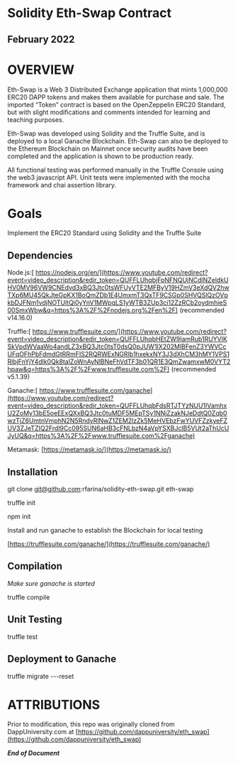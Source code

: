 # Solidity Eth-Swap Contract


## **February 2022**


# OVERVIEW

Eth-Swap is a Web 3 Distributed Exchange application that mints 1,000,000 ERC20 DAPP tokens and makes them available for purchase and sale. The imported “Token” contract is based on the OpenZeppelin ERC20 Standard, but with slight modifications and comments intended for learning and teaching purposes. 

Eth-Swap was developed using Solidity and the Truffle Suite, and is deployed to a local Ganache Blockchain. Eth-Swap can also be deployed to the Ethereum Blockchain on Mainnet once security audits have been completed and the application is shown to be production ready.

All functional testing was performed manually in the Truffle Console using the web3 javascript API.  Unit tests were implemented with the mocha framework and chai assertion library.

# Goals

Implement the ERC20 Standard using Solidity and the Truffle Suite

## **Dependencies**

Node.js:[ https://nodejs.org/en/](https://www.youtube.com/redirect?event=video_description&redir_token=QUFFLUhqbjFpNFNQUjNCdlNZeldkUHV0MV96VW9CNEdvd3xBQ3Jtc0tsWFUyVTE2MFByV19HZmV3eXdQV2hwTXp6MU45QkJteGpKX1BoQmZDb1E4UmxmT3QxTF9CSGp0SHVQSlQzOVpkbDJFNm1vdjNOTUltQi0yYnV1MWpqLS1yWTB3ZUp3ci12ZzRCb2oydmhieS00SmxWbw&q=https%3A%2F%2Fnodejs.org%2Fen%2F) (recommended v14.16.0)

Truffle:[ https://www.trufflesuite.com/](https://www.youtube.com/redirect?event=video_description&redir_token=QUFFLUhqbHEtZW9IamRub1RUYVlKSkVpdWVaaWo4andLZ3xBQ3Jtc0tsT0dsQ0pJUW1IX202MlBFenZ3YWVCcUFqOFhPbFdmdGtRRmFIS2RQRWExNGRIb1hxekxNY3J3dXhCM3hMY1VPS1RlbjFnYjY4dlk0Qk8talZoWnAyNlBNeFhVdTF3b01QR1E3QmZwamxwM0VYT2hpaw&q=https%3A%2F%2Fwww.trufflesuite.com%2F) (recommended v5.1.39)

Ganache:[ https://www.trufflesuite.com/ganache](https://www.youtube.com/redirect?event=video_description&redir_token=QUFFLUhqbFdsRTJTYzNUU1lVamhxU2ZoMy13bE5oeEExQXxBQ3Jtc0tuMDF5MEpTSy1NNjZzakNJeDdtQ0Zqb0wzTjZ6UmtnVmphN2N5RndyRlNwZ1ZEM2lzZk5MeHVEbzFwYUVFZzkyeFZUV3ZJeTZIQ2Frdl9Cc095SUN6aHB3cFNLbzN4aVpYSXBJclB5VUt2aThUcUJyUQ&q=https%3A%2F%2Fwww.trufflesuite.com%2Fganache)

Metamask: [https://metamask.io/](https://metamask.io/)


## **Installation**

git clone [git@github.com](mailto:git@github.com):rfarina/solidity-eth-swap.git eth-swap

truffle init

npm init

Install and run ganache to establish the Blockchain for local testing

[https://trufflesuite.com/ganache/](https://trufflesuite.com/ganache/)


## **Compilation**

_Make sure ganache is started_

truffle compile


## **Unit Testing**

truffle test


## **Deployment to Ganache**

truffle migrate ---reset


# ATTRIBUTIONS

Prior to modification, this repo was originally cloned from DappUniversity.com at [https://github.com/dappuniversity/eth_swap](https://github.com/dappuniversity/eth_swap)

**_End of Document_**

